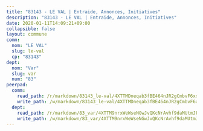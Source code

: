 ```yaml
---
title: "83143 - LE VAL | Entraide, Annonces, Initiatives"
description: "83143 - LE VAL | Entraide, Annonces, Initiatives"
date: 2020-01-11T14:09:21+09:00
collapsible: false
layout: commune
comm:
  nom: "LE VAL"
  slug: le-val
  cp: "83143"
dept:
  nom: "Var"
  slug: var
  num: "83"
peerpad:
  comm:
    read_path: /r/markdown/83143_le-val/4XTTMDneqab3fBE464nJR2gCmbvF6xxjMDAfC9eKFrLL3bJHg
    write_path: /w/markdown/83143_le-val/4XTTMDneqab3fBE464nJR2gCmbvF6xxjMDAfC9eKFrLL3bJHg-K3TgV7548H88gmGo2ySL2HcBjx19AWkXUKZPRLyUG2hwYhcWUaBcBWnMHaWHyo6K4YmBVYJCbRjVZXxA56zhirRvcQHYcJprS9mS7xAabMBfnJ6tyPLQnmWf5ZD9GruR2Y4WdYbU
  dept:
    read_path: /r/markdown/83_var/4XTTM9nrxWeWseNGwJvQKcNrAvhf9daMUtmJFyuTCRVRxiQhJ
    write_path: /w/markdown/83_var/4XTTM9nrxWeWseNGwJvQKcNrAvhf9daMUtmJFyuTCRVRxiQhJ-K3TgTkbV5EeE5ztheh8tn4MGBxq8r8BVQdiSVrn3rAQKUfBUzy1SpnL7kiXYD24VhE1ooCba4S1a12268DXaVL5Dh1W3oDQu8Yj58kjUk3PAVaf4GwZWkisJBFW5Z6TWnf5Ads7a
---
```


